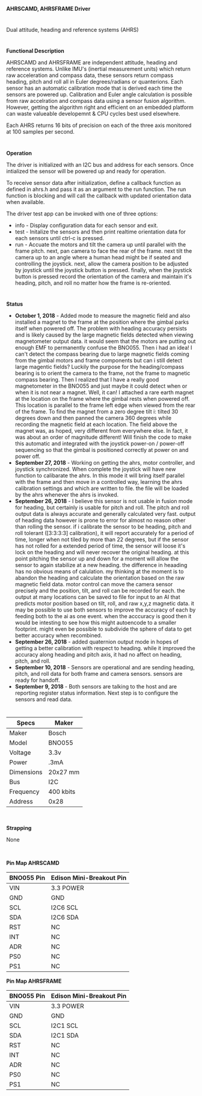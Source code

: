 **AHRSCAMD, AHRSFRAME Driver**
#
Dual attitude, heading and reference systems (AHRS)
#
**Functional Description**

AHRSCAMD and AHRSFRAME are independent attitude, heading and reference systems. Unlike
IMU's (inertial measurement units) which return raw acceleration and compass data,
these sensors return compass heading, pitch and roll all in Euler degrees/radians
or quanterions. Each sensor has an automatic calibration mode that is derived
each time the sensors are powered up. Calibration and Euler angle calculation
is possible from raw accelration and compass data using a sensor fusion algorithm.
However, getting the algorithm right and efficient on an embedded platform can waste
valueable developemnt & CPU cycles best used elsewhere.

Each AHRS returns 16 bits of precision on each of the three axis monitored at
100 samples per second.
#
**Operation**

The driver is initialized with an I2C bus and address for each sensors. Once
intialized the sensor will be powered up and ready for operation.

To receive sensor data after initialization, define a callback function as
defined in ahrs.h and pass it as an argument to the run function. The run function is
blocking and will call the callback with updated orientation data when available.

The driver test app can be invoked with one of three options:
* info - Display configuration data for each sensor and exit.
* test - Initalize the sensors and then print realtime orientation data for each sensors
  until ctrl-c is pressed.
* run - Accuate the motors and tilt the camera up until parallel with the frame pitch.
  next, pan camera to face the rear of the frame. next tilt the camera up to an
  angle where a human head might be if seated and controlling the joystick. next, allow
  the camera position to be adjusted by joystick until the joystick button is pressed.
  finally, when the joystick button is pressed record the orientation of the camera
  and maintain it's heading, pitch, and roll no matter how the frame is re-oriented.
#
**Status**
* **October 1, 2018** - Added mode to measure the magnetic field and also installed a magnet to the
  frame at the position where the gimbal parks itself when powered off. The problem with heading
  accuracy persists and is likely caused by the large magnetic fields detected when viewing magnetometer output data.
  it would seem that the motors are putting out enough EMF to permanently confuse the BNO055. Then i had
  an idea! I can't detect the compass bearing due to large magnetic fields coming from the gimbal motors and
  frame components but can i still detect large magentic fields? Luckily the purpose for the heading/compass bearing
  is to orient the camera to the frame, not the frame to  magnetic compass bearing. Then I realized that I have a really good magnetometer in the BNO055 and just maybe it could detect  when or when it is not near a magnet. Well, it can! I attached a rare earth magnet at the location on the frame where  the gimbal rests when powered off. This location is parallel to the frame left edge when viewed from the rear of the frame.  To find the magnet from a zero degree tilt i:
  tilted 30 degrees down and then panned the camera 360 degrees while recording the magnetic field at each location. The field above the magnet was, as hoped, very different from everywhere else. In fact, it was about an order of magnitude different! Will finish the code to make this automatic and integrated with the joystick power-on / power-off sequencing so that the gimbal is positioned correctly at power on and power off.
* **September 27, 2018** - Working on getting the ahrs, motor controller, and joystick synchronized. When complete
  the joystick will have new function to calibarate the ahrs. In this mode it will bring itself parallel with the
  frame and then move in a controlled way, learning the ahrs calibration settings and which are written to file. the file will be loaded by the ahrs whenever the ahrs is invoked.
* **September 26, 2018** - I believe this sensor is not usable in fusion mode for heading, but
  certainly is usable for pitch and roll. The pitch and roll output data is always accurate and
  generally calculated very fast. output of heading data however is prone to error for almost no reason other
  than rolling the sensor. if i calibrate the sensor to be heading, pitch and roll tolerant ([3:3:3:3] calibration),
  it will report accurately for a period of time, longer when not tiled by more than 22 degrees, but if the sensor has not
  rolled for a extended period of time, the sensor will loose it's lock on the heading and will never recover
  the original heading. at this point pitching the sensor up and down for a moment will allow the sensor to
  again stabilize at a new heading. the difference in heaading has no obvious means of calulation. my thinking at the
  moment is to abandon the heading and calculate the orientation based on the raw magnetic field data.
  motor control can move the camera sensor precisely and the position, tilt, and roll can be recorded for each.
  the output at many locations can be saved to file for input to an AI that predicts motor position based on tilt, roll,
  and raw x,y,z magnetic data. it may be possible to use both sensors to improve the accuracy of each by feeding
  both to the ai as one event. when the acccuracy is good then it would be intesting to see how this
  might autoencode to a smaller footprint. might even be possible to subdivide the sphere of data to
  get better accuracy when recombined.
* **September 26, 2018** - added quaternion output mode in hopes of getting a better calibration with
   respect to heading. while it improved the accuracy along heading and pitch axis, it had
   no affect on heading, pitch, and roll.
* **September 10, 2018** - Sensors are operational and are sending heading, pitch, and roll
  data for both frame and camera sensors. sensors are ready for handoff.
* **September 9, 2018** - Both sensors are talking to the host and are reporting register status
  information. Next step is to configure the sensors and read data.
#


| Specs      | Maker       |
| ---------- | -------     |
| Maker      | Bosch       |
| Model      | BNO055      |
| Voltage    | 3.3v        |
| Power      | .3mA        |
| Dimensions |	20x27 mm    |
| Bus        | I2C         |
| Frequency  | 400 kbits   |
| Address    | 0x28        |
&nbsp;

**Strapping**

None

&nbsp;


**Pin Map AHRSCAMD**

|BNO055 Pin		| Edison Mini-Breakout Pin |
|------------- | ------------------------- |
| VIN          | 3.3 POWER     |
| GND          | GND           |
| SCL          | I2C6	SCL    |
| SDA          | I2C6	SDA    |
| RST          | NC            |
| INT          | NC            |
| ADR          | NC            |
| PS0          | NC            |
| PS1          | NC            |

**Pin Map AHRSFRAME**

|BNO055 Pin		| Edison Mini-Breakout Pin |
|------------- | ------------------------- |
| VIN          | 3.3 POWER     |
| GND          | GND           |
| SCL          | I2C1	SCL    |
| SDA          | I2C1	SDA    |
| RST          | NC            |
| INT          | NC            |
| ADR          | NC            |
| PS0          | NC            |
| PS1          | NC            |
&nbsp;

